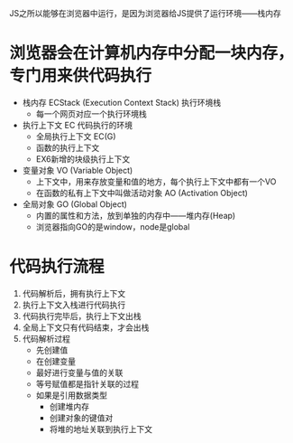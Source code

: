 JS之所以能够在浏览器中运行，是因为浏览器给JS提供了运行环境——栈内存
# 浏览器会在计算机内存中分配一块内存，专门用来供代码执行
- 栈内存 ECStack (Execution Context Stack) 执行环境栈
  - 每一个网页对应一个执行环境栈
- 执行上下文 EC 代码执行的环境
  - 全局执行上下文 EC(G)
  - 函数的执行上下文
  - EX6新增的块级执行上下文
- 变量对象 VO (Variable Object)
  - 上下文中，用来存放变量和值的地方，每个执行上下文中都有一个VO
  - 在函数的私有上下文中叫做活动对象 AO (Activation Object)
- 全局对象 GO (Global Object)
  - 内置的属性和方法，放到单独的内存中——堆内存(Heap)
  - 浏览器指向GO的是window，node是global

# 代码执行流程
1. 代码解析后，拥有执行上下文
2. 执行上下文入栈进行代码执行
3. 代码执行完毕后，执行上下文出栈
4. 全局上下文只有代码结束，才会出栈
5. 代码解析过程
    - 先创建值
    - 在创建变量
    - 最好进行变量与值的关联
    - 等号赋值都是指针关联的过程
    - 如果是引用数据类型
      - 创建堆内存
      - 创建对象的键值对
      - 将堆的地址关联到执行上下文